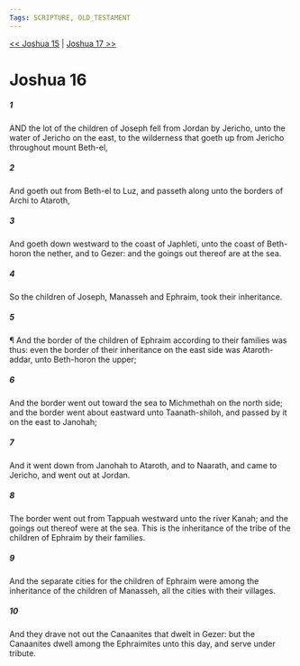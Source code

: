 ```yaml
---
Tags: SCRIPTURE, OLD_TESTAMENT
---
```


[<< Joshua 15](OLD_TESTAMENT/06_Joshua/Joshua_15.md) | [Joshua 17 >>](OLD_TESTAMENT/06_Joshua/Joshua_17.md)

# Joshua 16

##### 1
 AND the lot of the children of Joseph fell from Jordan by Jericho, unto the water of Jericho on the east, to the wilderness that goeth up from Jericho throughout mount Beth-el,
##### 2
 And goeth out from Beth-el to Luz, and passeth along unto the borders of Archi to Ataroth,
##### 3
 And goeth down westward to the coast of Japhleti, unto the coast of Beth-horon the nether, and to Gezer: and the goings out thereof are at the sea.
##### 4
 So the children of Joseph, Manasseh and Ephraim, took their inheritance.
##### 5
 ¶ And the border of the children of Ephraim according to their families was thus: even the border of their inheritance on the east side was Ataroth-addar, unto Beth-horon the upper;
##### 6
 And the border went out toward the sea to Michmethah on the north side; and the border went about eastward unto Taanath-shiloh, and passed by it on the east to Janohah;
##### 7
 And it went down from Janohah to Ataroth, and to Naarath, and came to Jericho, and went out at Jordan.
##### 8
 The border went out from Tappuah westward unto the river Kanah; and the goings out thereof were at the sea.  This is the inheritance of the tribe of the children of Ephraim by their families.
##### 9
 And the separate cities for the children of Ephraim were among the inheritance of the children of Manasseh, all the cities with their villages.
##### 10
 And they drave not out the Canaanites that dwelt in Gezer: but the Canaanites dwell among the Ephraimites unto this day, and serve under tribute.
